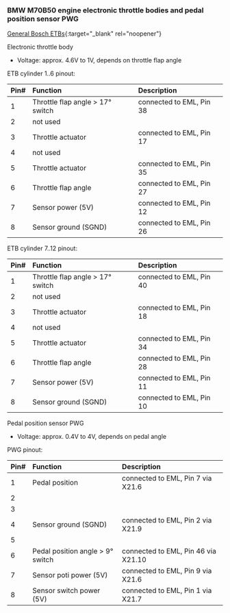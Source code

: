 ### BMW M70B50 engine electronic throttle bodies and pedal position sensor PWG ###

[General Bosch ETBs](https://www.bosch-motorsport.com/content/downloads/Raceparts/en-GB/51017995147518219.html){:target="_blank" rel="noopener"}

Electronic throttle body
- Voltage: approx. 4.6V to 1V, depends on throttle flap angle

ETB cylinder 1..6 pinout:

|Pin#|Function|Description|
|:---|:----------|:-------|
|1|Throttle flap angle > 17° switch|connected to EML, Pin 38|
|2|not used||
|3|Throttle actuator|connected to EML, Pin 17|
|4|not used||
|5|Throttle actuator|connected to EML, Pin 35|
|6|Throttle flap angle|connected to EML, Pin 27|
|7|Sensor power (5V)|connected to EML, Pin 12|
|8|Sensor ground (SGND)|connected to EML, Pin 26|

ETB cylinder 7..12 pinout:

|Pin#|Function|Description|
|:---|:----------|:-------|
|1|Throttle flap angle > 17° switch|connected to EML, Pin 40|
|2|not used||
|3|Throttle actuator|connected to EML, Pin 18|
|4|not used||
|5|Throttle actuator|connected to EML, Pin 34|
|6|Throttle flap angle|connected to EML, Pin 28|
|7|Sensor power (5V)|connected to EML, Pin 11|
|8|Sensor ground (SGND)|connected to EML, Pin 10|

Pedal position sensor PWG
- Voltage: approx. 0.4V to 4V, depends on pedal angle

PWG pinout:

|Pin#|Function|Description|
|:---|:----------|:-------|
|1|Pedal position|connected to EML, Pin 7 via X21.6|
|2|||
|3|||
|4|Sensor ground (SGND)|connected to EML, Pin 2 via X21.9|
|5|||
|6|Pedal position angle > 9° switch|connected to EML, Pin 46 via X21.10|
|7|Sensor poti power (5V)|connected to EML, Pin 9 via X21.6|
|8|Sensor switch power (5V)|connected to EML, Pin 1 via X21.7|
